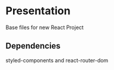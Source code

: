 # Presentation

Base files for new React Project

## Dependencies

styled-components and react-router-dom